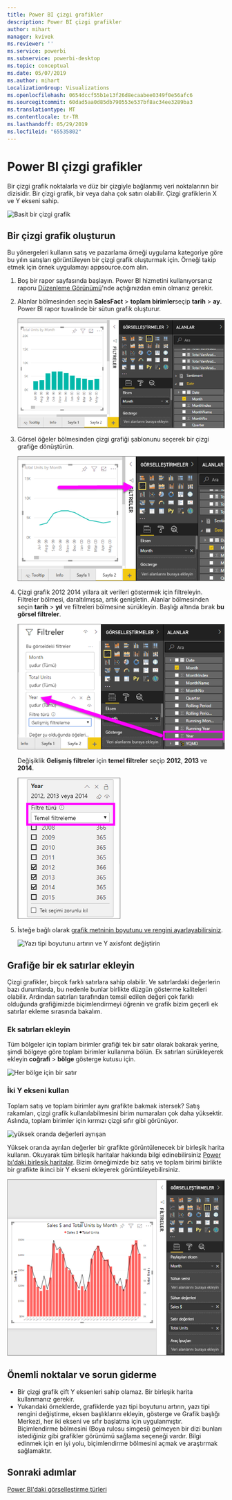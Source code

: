 ```yaml
---
title: Power BI çizgi grafikler
description: Power BI çizgi grafikler
author: mihart
manager: kvivek
ms.reviewer: ''
ms.service: powerbi
ms.subservice: powerbi-desktop
ms.topic: conceptual
ms.date: 05/07/2019
ms.author: mihart
LocalizationGroup: Visualizations
ms.openlocfilehash: 0654dccf55b1e13f26d8ecaabee0349f0e56afc6
ms.sourcegitcommit: 60dad5aa0d85db790553e537bf8ac34ee3289ba3
ms.translationtype: MT
ms.contentlocale: tr-TR
ms.lasthandoff: 05/29/2019
ms.locfileid: "65535802"
---
```

# <a name="line-charts-in-power-bi"></a>Power BI çizgi grafikler
Bir çizgi grafik noktalarla ve düz bir çizgiyle bağlanmış veri noktalarının bir dizisidir. Bir çizgi grafik, bir veya daha çok satırı olabilir. Çizgi grafiklerin X ve Y ekseni sahip. 

![Basit bir çizgi grafik](media/power-bi-line-charts/power-bi-line.png)

## <a name="create-a-line-chart"></a>Bir çizgi grafik oluşturun
Bu yönergeleri kullanın satış ve pazarlama örneği uygulama kategoriye göre bu yılın satışları görüntüleyen bir çizgi grafik oluşturmak için. Örneği takip etmek için örnek uygulamayı appsource.com alın.

1. Boş bir rapor sayfasında başlayın. Power BI hizmetini kullanıyorsanız raporu [Düzenleme Görünümü](../service-interact-with-a-report-in-editing-view.md)'nde açtığınızdan emin olmanız gerekir.

2. Alanlar bölmesinden seçin **SalesFact** \> **toplam birimler**seçip **tarih** > **ay**.  Power BI rapor tuvalinde bir sütun grafik oluşturur.

    ![Alanlar bölmesinden seçin](media/power-bi-line-charts/power-bi-step1.png)

4. Görsel öğeler bölmesinden çizgi grafiği şablonunu seçerek bir çizgi grafiğe dönüştürün. 

    ![çizgi grafiğe dönüştürme](media/power-bi-line-charts/power-bi-convert-to-line.png)
   

4. Çizgi grafik 2012 2014 yıllara ait verileri göstermek için filtreleyin. Filtreler bölmesi, daraltılmışsa, artık genişletin. Alanlar bölmesinden seçin **tarih** \> **yıl** ve filtreleri bölmesine sürükleyin. Başlığı altında bırak **bu görsel filtreler**. 
     
    ![Alanlar bölmesinde yanındaki satır](media/power-bi-line-charts/power-bi-year-filter.png)

    Değişiklik **Gelişmiş filtreler** için **temel filtreler** seçip **2012**, **2013** ve **2014**.

    ![Yıl için filtre](media/power-bi-line-charts/power-bi-filter-year.png)

6. İsteğe bağlı olarak [grafik metninin boyutunu ve rengini ayarlayabilirsiniz](power-bi-visualization-customize-title-background-and-legend.md). 

    ![Yazı tipi boyutunu artırın ve Y axisfont değiştirin](media/power-bi-line-charts/power-bi-line-3years.png)

## <a name="add-additional-lines-to-the-chart"></a>Grafiğe bir ek satırlar ekleyin
Çizgi grafikler, birçok farklı satırlara sahip olabilir. Ve satırlardaki değerlerin bazı durumlarda, bu nedenle bunlar birlikte düzgün gösterme kaliteleri olabilir. Ardından satırları tarafından temsil edilen değeri çok farklı olduğunda grafiğimizde biçimlendirmeyi öğrenin ve grafik bizim geçerli ek satırlar ekleme sırasında bakalım. 

### <a name="add-additional-lines"></a>Ek satırları ekleyin
Tüm bölgeler için toplam birimler grafiği tek bir satır olarak bakarak yerine, şimdi bölgeye göre toplam birimler kullanıma bölün. Ek satırları sürükleyerek ekleyin **coğrafi** > **bölge** gösterge kutusu için.

   ![Her bölge için bir satır](media/power-bi-line-charts/power-bi-line-regions.png)


### <a name="use-two-y-axes"></a>İki Y ekseni kullan
Toplam satış ve toplam birimler aynı grafikte bakmak istersek? Satış rakamları, çizgi grafik kullanılabilmesini birim numaraları çok daha yüksektir. Aslında, toplam birimler için kırmızı çizgi sıfır gibi görünüyor.

   ![yüksek oranda değerleri ayrışan](media/power-bi-line-charts/power-bi-diverging.png)

Yüksek oranda ayrılan değerler bir grafikte görüntülenecek bir birleşik harita kullanın. Okuyarak tüm birleşik haritalar hakkında bilgi edinebilirsiniz [Power bı'daki birleşik haritalar](power-bi-visualization-combo-chart.md). Bizim örneğimizde biz satış ve toplam birimi birlikte bir grafikte ikinci bir Y ekseni ekleyerek görüntüleyebilirsiniz. 

   ![yüksek oranda değerleri ayrışan](media/power-bi-line-charts/power-bi-dual-axes.png)

## <a name="considerations-and-troubleshooting"></a>Önemli noktalar ve sorun giderme
* Bir çizgi grafik çift Y eksenleri sahip olamaz.  Bir birleşik harita kullanmanız gerekir.
* Yukarıdaki örneklerde, grafiklerde yazı tipi boyutunu artırın, yazı tipi rengini değiştirme, eksen başlıklarını ekleyin, gösterge ve Grafik başlığı Merkezi, her iki ekseni ve sıfır başlatma için uygulanmıştır. Biçimlendirme bölmesini (Boya rulosu simgesi) gelmeyen bir dizi bunları istediğiniz gibi grafikler görünümü sağlama seçeneği vardır. Bilgi edinmek için en iyi yolu, biçimlendirme bölmesini açmak ve araştırmak sağlamaktır.

## <a name="next-steps"></a>Sonraki adımlar

[Power BI'daki görselleştirme türleri](power-bi-visualization-types-for-reports-and-q-and-a.md)


